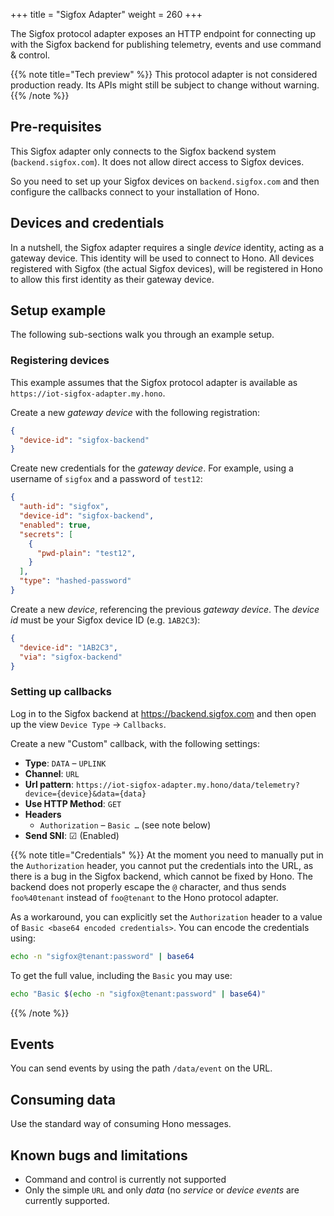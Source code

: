 +++
title = "Sigfox Adapter"
weight = 260
+++

The Sigfox protocol adapter exposes an HTTP endpoint for connecting up with
the Sigfox backend for publishing telemetry, events and use command & control.
<!--more-->

{{% note title="Tech preview" %}}
This protocol adapter is not considered production ready. Its APIs might still
be subject to change without warning.
{{% /note %}}

## Pre-requisites

This Sigfox adapter only connects to the Sigfox backend system
(`backend.sigfox.com`). It does not allow direct access to Sigfox devices.

So you need to set up your Sigfox devices on `backend.sigfox.com` and then
configure the callbacks connect to your installation of Hono.

## Devices and credentials

In a nutshell, the Sigfox adapter requires a single *device* identity, acting
as a gateway device. This identity will be used to connect to Hono. All devices
registered with Sigfox (the actual Sigfox devices), will be registered in Hono
to allow this first identity as their gateway device.

## Setup example

The following sub-sections walk you through an example setup.

### Registering devices

This example assumes that the Sigfox protocol adapter is available as
`https://iot-sigfox-adapter.my.hono`.

Create a new *gateway device* with the following registration:

~~~json
{
  "device-id": "sigfox-backend"
}
~~~

Create new credentials for the *gateway device*. For example, using
a username of `sigfox` and a password of `test12`:

~~~json
{
  "auth-id": "sigfox",
  "device-id": "sigfox-backend",
  "enabled": true,
  "secrets": [
    {
      "pwd-plain": "test12",
    }
  ],
  "type": "hashed-password"
}
~~~

Create a new *device*, referencing the previous *gateway device*. The
*device id* must be your Sigfox device ID (e.g. `1AB2C3`):

~~~json
{
  "device-id": "1AB2C3",
  "via": "sigfox-backend"
}
~~~

### Setting up callbacks

Log in to the Sigfox backend at https://backend.sigfox.com and then open up
the view `Device Type` -> `Callbacks`.

Create a new "Custom" callback, with the following settings:

* **Type**: `DATA` – `UPLINK`
* **Channel**: `URL`
* **Url pattern**: `https://iot-sigfox-adapter.my.hono/data/telemetry?device={device}&data={data}`
* **Use HTTP Method**: `GET`
* **Headers**
  * `Authorization` – `Basic …` (see note below)
* **Send SNI**: ☑ (Enabled)

{{% note title="Credentials" %}}
At the moment you need to manually put in the `Authorization` header,
you cannot put the credentials into the URL, as there is a bug in the
Sigfox backend, which cannot be fixed by Hono. The backend does not
properly escape the `@` character, and thus sends `foo%40tenant`
instead of `foo@tenant` to the Hono protocol adapter.

As a workaround, you can explicitly set the `Authorization` header to a
value of `Basic <base64 encoded credentials>`. You can encode the
credentials using:

~~~sh
echo -n "sigfox@tenant:password" | base64
~~~

To get the full value, including the `Basic` you may use:

~~~sh
echo "Basic $(echo -n "sigfox@tenant:password" | base64)"
~~~

{{% /note %}}

## Events

You can send events by using the path `/data/event` on the URL.

## Consuming data

Use the standard way of consuming Hono messages.

## Known bugs and limitations

* Command and control is currently not supported
* Only the simple `URL` and only *data* (no *service* or *device events* are
  currently supported.
